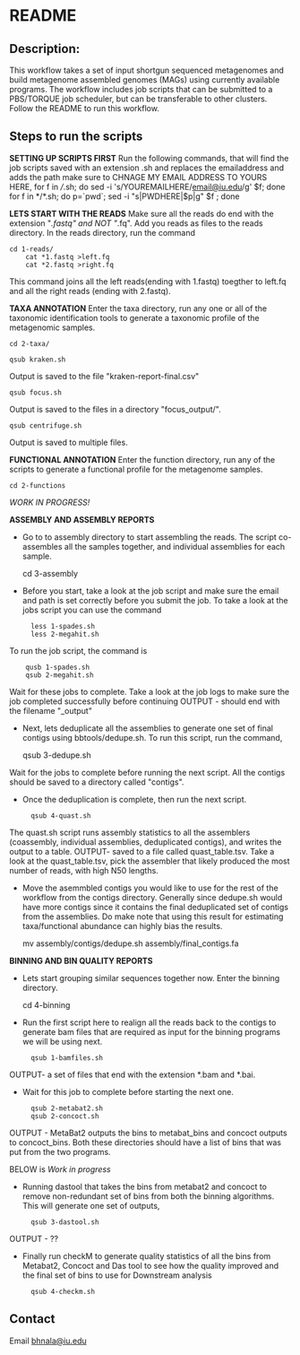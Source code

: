 # README
## Description:
This workflow takes a set of input shortgun sequenced metagenomes and build metagenome assembled genomes (MAGs) using currently available programs. The workflow includes job scripts that can be submitted to a PBS/TORQUE job scheduler, but can be transferable to other clusters. Follow the README to run this workflow. 

## Steps to run the scripts

**SETTING UP SCRIPTS FIRST** 
Run the following commands, that will find the job scripts saved with an extension .sh and replaces the emailaddress and adds the path
        make sure to CHNAGE MY EMAIL ADDRESS TO YOURS HERE,
        for f in */*.sh; do sed -i 's/YOUREMAILHERE/email@iu.edu/g' $f; done
        for f in */*.sh; do p=`pwd`; sed -i "s|PWDHERE|$p|g" $f ; done 

**LETS START WITH THE READS** 
Make sure all the reads do end with the extension "*.fastq" and NOT "*.fq".
Add you reads as files to the reads directory. In the reads directory, run the command

	cd 1-reads/
        cat *1.fastq >left.fq
        cat *2.fastq >right.fq 

This command joins all the left reads(ending with 1.fastq) toegther to left.fq and all the right reads (ending with 2.fastq). 

**TAXA ANNOTATION** 
Enter the taxa directory, run any one or all of the taxonomic identification tools to generate a taxonomic profile of the metagenomic samples. 

	cd 2-taxa/
	
	qsub kraken.sh 
Output is saved to the file "kraken-report-final.csv"

	qsub focus.sh 
Output is saved to the files in a directory "focus_output/".

	qsub centrifuge.sh 
Output is saved to multiple files. 

**FUNCTIONAL ANNOTATION**
Enter the function directory, run any of the scripts to generate a functional profile for the metagenome samples. 
	
	cd 2-functions
*WORK IN PROGRESS!*

**ASSEMBLY AND ASSEMBLY REPORTS** 
- Go to to assembly directory to start assembling the reads. 
The script co-assembles all the samples together, and individual assemblies for each sample. 
	
	cd 3-assembly
	
- Before you start, take a look at the job script and make sure the email and path is set correctly before you submit the job. 
To take a look at the jobs script you can use the command
	
        less 1-spades.sh
        less 2-megahit.sh 

To run the job script, the command is
        
        qusb 1-spades.sh
        qsub 2-megahit.sh 

Wait for these jobs to complete. Take a look at the job logs to make sure the job completed successfully before continuing 
OUTPUT - should end with the filename "_output"

- Next, lets deduplicate all the assemblies to generate one set of final contigs using bbtools/dedupe.sh. 
To run this script, run the command, 
	
	qsub 3-dedupe.sh
	
Wait for the jobs to complete before running the next script. 
All the contigs should be saved to a directory called "contigs".
 
- Once the deduplication is complete, then run the next script. 
        
        qsub 4-quast.sh 

The quast.sh script runs assembly statistics to all the assemblers (coassembly, individual assemblies, deduplicated contigs), and writes the output to a table.
OUTPUT- saved to a file called quast_table.tsv. 
Take a look at the quast_table.tsv, pick the assembler that likely produced the most number of reads, with high N50 lengths. 

- Move the asemmbled contigs you would like to use for the rest of the workflow from the contigs directory. 
Generally since dedupe.sh would have more contigs since it contains the final deduplicated set of contigs from the assemblies. 
Do make note that using this result for estimating taxa/functional abundance can highly bias the results. 

	mv assembly/contigs/dedupe.sh assembly/final_contigs.fa

**BINNING AND BIN QUALITY REPORTS** 
- Lets start grouping similar sequences together now. 
Enter the binning directory.

	cd 4-binning
        
- Run the first script here to realign all the reads back to the contigs to generate bam files that are required as input for the binning programs we will be using next.

        qsub 1-bamfiles.sh

OUTPUT- a set of files that end with the extension *.bam and *.bai. 
- Wait for this job to complete before starting the next one. 

		qsub 2-metabat2.sh
		qsub 2-concoct.sh

OUTPUT - MetaBat2 outputs the bins to metabat_bins and concoct outputs to concoct_bins. Both these directories should have a list of bins that was put from the two programs. 

BELOW is *Work in progress*
- Running dastool that takes the bins from metabat2 and concoct to remove non-redundant set of bins from both the binning algorithms. This will generate one set of outputs, 

		qsub 3-dastool.sh

OUTPUT - ??

- Finally run checkM to generate quality statistics of all the bins from Metabat2, Concoct and Das tool to see how the quality improved and the final set of bins to use for Downstream analysis 

		qsub 4-checkm.sh


## Contact 
Email bhnala@iu.edu
